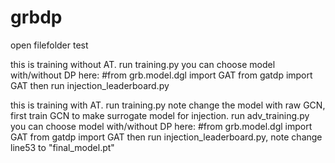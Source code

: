 # grbdp

open filefolder test

this is training without AT.
run training.py
you can choose model with/without DP here:
#from grb.model.dgl import GAT
from gatdp import GAT
then run injection_leaderboard.py

this is training with AT.
run training.py
note change the model with raw GCN, first train GCN to make surrogate model for injection.
run adv_training.py
you can choose model with/without DP here:
#from grb.model.dgl import GAT
from gatdp import GAT
then run injection_leaderboard.py, note change line53 to "final_model.pt"
